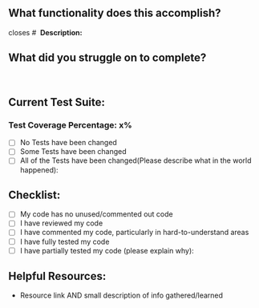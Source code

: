 ## What functionality does this accomplish?
closes #
​
**Description:**
​
​
## What did you struggle on to complete?
​
​
​
## Current Test Suite:
### Test Coverage Percentage: x%
- [ ] No Tests have been changed
- [ ] Some Tests have been changed
- [ ] All of the Tests have been changed(Please describe what in the world happened):
​
## Checklist:
- [ ] My code has no unused/commented out code
- [ ] I have reviewed my code
- [ ] I have commented my code, particularly in hard-to-understand areas
- [ ] I have fully tested my code
- [ ] I have partially tested my code (please explain why):
​
## Helpful Resources:
* Resource link AND small description of info gathered/learned
